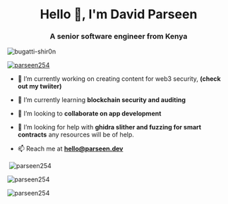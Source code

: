 <h1 align="center">Hello 👋, I'm David Parseen</h1>
<h3 align="center">A  senior software engineer from Kenya</h3>

<p align="left"> <img src="https://komarev.com/ghpvc/?username=bugatti-shir0n&label=Profile%20views&color=0e75b6&style=flat" alt="bugatti-shir0n" /> </p>

<p align="left"> <a href="https://twitter.com/parseen254" target="blank"><img src="https://img.shields.io/twitter/follow/parseen254?logo=twitter&style=for-the-badge" alt="parseen254" /></a> </p>

- 🔭 I’m currently working on creating content for web3 security, **(check out my twiiter)**

- 🌱 I’m currently learning **blockchain security and auditing**

- 👯 I’m looking to  **collaborate on app development**

- 🤝 I’m looking for help with **ghidra slither and fuzzing for smart contracts** any resources will be of help.

- 📫 Reach me at **hello@parseen.dev**

<p>&nbsp;<img align="center" src="https://github-readme-stats.vercel.app/api?username=parseen254&show_icons=true&locale=en" alt="parseen254" /></p>


<p><img align="center" src="https://github-readme-stats.vercel.app/api/top-langs?username=parseen254&show_icons=true&locale=en&layout=compact" alt="parseen254" /></p>


<p><img align="center" src="https://github-readme-streak-stats.herokuapp.com/?user=parseen254&" alt="parseen254" /></p>
